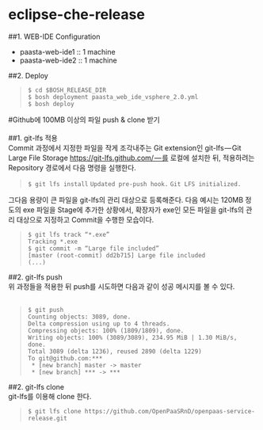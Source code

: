 # eclipse-che-release

##1. WEB-IDE Configuration
- paasta-web-ide1 :: 1 machine
- paasta-web-ide2 :: 1 machine

##2. Deploy
>`$ cd $BOSH_RELEASE_DIR`<br>
>`$ bosh deployment paasta_web_ide_vsphere_2.0.yml`<br>
>`$ bosh deploy`

#Github에 100MB 이상의 파일 push & clone 받기<br>
<br>
##1. git-lfs 적용<br>
Commit 과정에서 지정한 파일을 작게 조각내주는 Git extension인 git-lfs — Git Large File Storage https://git-lfs.github.com/ — 를 로컬에 설치한 뒤, 적용하려는 Repository 경로에서 다음 명령을 실행한다.<br>

>`$ git lfs install`
>`Updated pre-push hook.`
>`Git LFS initialized.`

그다음 용량이 큰 파일을 git-lfs의 관리 대상으로 등록해준다. 다음 예시는 120MB 정도의 exe 파일을 Stage에 추가한 상황에서, 확장자가 exe인 모든 파일을 git-lfs의 관리 대상으로 지정하고 Commit을 수행한 모습이다.<br>

>`$ git lfs track “*.exe”`<br>
>`Tracking *.exe`<br>
>`$ git commit -m “Large file included”`<br>
>`[master (root-commit) dd2b715] Large file included`<br>
>`(...)`<br>

##2. git-lfs push <br>
위 과정들을 적용한 뒤 push를 시도하면 다음과 같이 성공 메시지를 볼 수 있다.<br>
<br>
>`$ git push`<br>
>`Counting objects: 3089, done.`<br>
>`Delta compression using up to 4 threads.`<br>
>`Compressing objects: 100% (1809/1809), done.`<br>
>`Writing objects: 100% (3089/3089), 234.95 MiB | 1.30 MiB/s, done.`<br>
>`Total 3089 (delta 1236), reused 2890 (delta 1229)`<br>
>`To git@github.com:***`<br>
>` * [new branch] master -> master`<br>
>` * [new branch] *** -> ***`<br>

##2. git-lfs clone <br>
git-lfs를 이용해 clone 한다.
<br>
>`$ git lfs clone https://github.com/OpenPaaSRnD/openpaas-service-release.git`<br>
